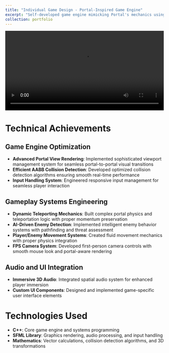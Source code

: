```yaml
---
title: "Individual Game Design - Portal-Inspired Game Engine"
excerpt: "Self-developed game engine mimicking Portal's mechanics using C++ and SFML library. Features advanced portal rendering, AI systems, and immersive audio.<br/><img src='/images/Portal_gameshot.png'>"
collection: portfolio
---
```


<video width="100%" controls>
    <source src="/files/Portal_Gaming.mp4" type="video/mp4">
    Your browser does not support the video tag.
</video>

Technical Achievements
======

Game Engine Optimization
------
- **Advanced Portal View Rendering**: Implemented sophisticated viewport management system for seamless portal-to-portal visual transitions
- **Efficient AABB Collision Detection**: Developed optimized collision detection algorithms ensuring smooth real-time performance
- **Input Handling System**: Engineered responsive input management for seamless player interaction

Gameplay Systems Engineering
------
- **Dynamic Teleporting Mechanics**: Built complex portal physics and teleportation logic with proper momentum preservation
- **AI-Driven Enemy Detection**: Implemented intelligent enemy behavior systems with pathfinding and threat assessment
- **Player/Enemy Movement Systems**: Created fluid movement mechanics with proper physics integration
- **FPS Camera System**: Developed first-person camera controls with smooth mouse look and portal-aware rendering

Audio and UI Integration
------
- **Immersive 3D Audio**: Integrated spatial audio system for enhanced player immersion
- **Custom UI Components**: Designed and implemented game-specific user interface elements

Technologies Used
======
- **C++**: Core game engine and systems programming
- **SFML Library**: Graphics rendering, audio processing, and input handling
- **Mathematics**: Vector calculations, collision detection algorithms, and 3D transformations 